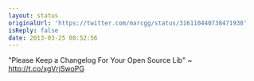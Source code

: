 ```yaml
---
layout: status
originalUrl: 'https://twitter.com/marcgg/status/316110440738471938'
isReply: false
date: 2013-03-25 08:52:56
---
```


"Please Keep a Changelog For Your Open Source Lib" ~ http://t.co/xgVrjSwoPG
